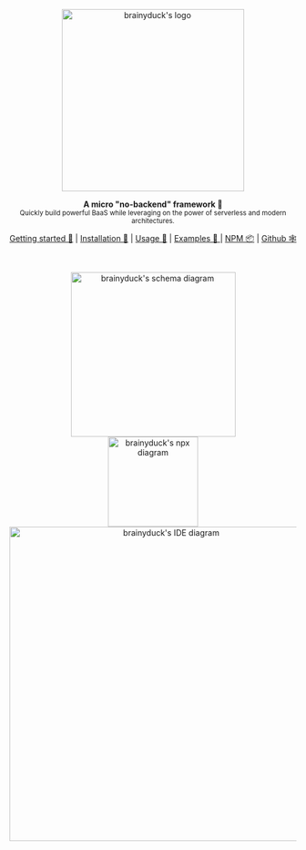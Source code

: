 <p align="center"><img width="320px" src="https://cdn.jsdelivr.net/gh/zvictor/brainyduck@master/.media/logo-dark.png" alt="brainyduck's logo" /><p>

<p align="center">
  <strong>A micro "no-backend" framework 🤯</strong><br />
  <sub>Quickly build powerful BaaS while leveraging on the power of serverless and modern architectures.</sub>
</p>

<p align="center">
  <a href="/#/?id=getting-started">Getting started 🐣</a> | <a href="/#/?id=installation">Installation 🚜</a> | <a href="/#/?id=usage">Usage 🍗</a> | <a href="https://github.com/zvictor/brainyduck/tree/master/examples">Examples 🌈 </a> | <a href="https://www.npmjs.com/package/brainyduck">NPM 📦</a> | <a href="https://github.com/zvictor/brainyduck">Github 🕸</a>
</p>
<br />

<style>
  .vertical {
    display: flex;
    text-align: center;
    flex-direction: column;
    display: none;
  }

  @media screen and (max-width: 1024px) {
    .vertical {
      display: initial;
    }

    .horizontal {
      display: none;
    }
  }
</style>


<p class="horizontal">
  <img src="https://cdn.jsdelivr.net/gh/zvictor/brainyduck@master/.media/transformation.png" alt="brainyduck's transformation diagram" style="max-width: 1024px" />
<p>


<div class="vertical">
  <div>
    <img width="289px" src="https://cdn.jsdelivr.net/gh/zvictor/brainyduck@master/.media/schema.png" alt="brainyduck's schema diagram" />
  </div>
  <div>
    <img width="158px" src="https://cdn.jsdelivr.net/gh/zvictor/brainyduck@master/.media/npx-vertical.png" alt="brainyduck's npx diagram" />
  </div>
  <div>
    <img width="552px" src="https://cdn.jsdelivr.net/gh/zvictor/brainyduck@master/.media/IDE.png" alt="brainyduck's IDE diagram" />
  </div>
</div>
